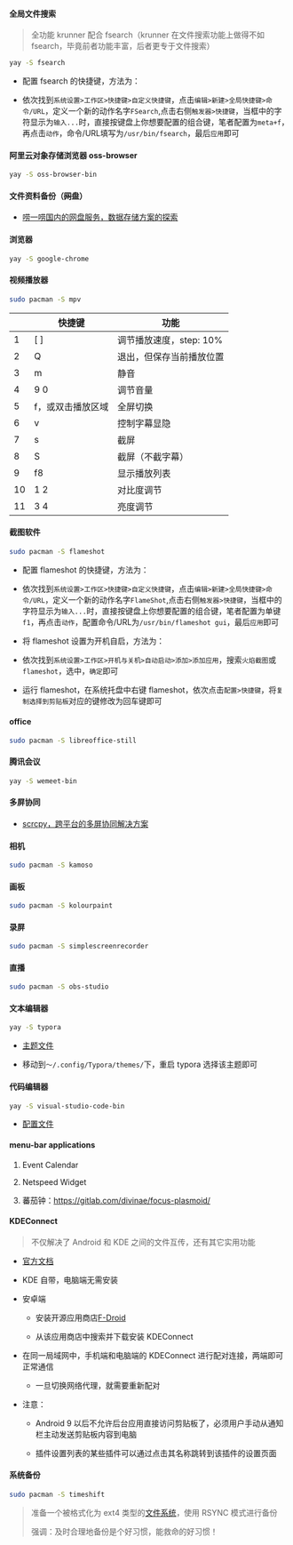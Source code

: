 #### 全局文件搜索

> 全功能 krunner 配合 fsearch（krunner 在文件搜索功能上做得不如 fsearch，毕竟前者功能丰富，后者更专于文件搜索）

```bash
yay -S fsearch
```

- 配置 fsearch 的快捷键，方法为：

- 依次找到`系统设置>工作区>快捷键>自定义快捷键`，点击`编辑>新建>全局快捷键>命令/URL`，定义一个新的动作名字`FSearch`,点击右侧`触发器>快捷键`，当框中的字符显示为`输入...`时，直接按键盘上你想要配置的组合键，笔者配置为`meta+f`，再点击`动作`，命令/URL填写为`/usr/bin/fsearch`，最后`应用`即可

#### 阿里云对象存储浏览器 oss-browser

```bash
yay -S oss-browser-bin
```

#### 文件资料备份（~~网盘~~）

- [唠一唠国内的网盘服务，数据存储方案的探索](https://liupj.top/2022/02/26/practise/data-storage/)

#### 浏览器

```bash
yay -S google-chrome
```

#### 视频播放器

```bash
sudo pacman -S mpv
```

|      | 快捷键                | 功能                      |
| ---- | -------------------- | ------------------------ |
| 1    | [ ]                  | 调节播放速度，step: 10%     |
| 2    | Q                    | 退出，但保存当前播放位置      |
| 3    | m                    | 静音                      |
| 4    | 9 0                  | 调节音量                   |
| 5    | f，或双击播放区域       | 全屏切换                   |
| 6    | v                    | 控制字幕显隐                |
| 7    | s                    | 截屏                       |
| 8    | S                    | 截屏（不截字幕）             |
| 9    | f8                   | 显示播放列表                |
| 10   | 1 2                  | 对比度调节                  |
| 11   | 3 4                  | 亮度调节                    |

#### 截图软件

```bash
sudo pacman -S flameshot
```

- 配置 flameshot 的快捷键，方法为：

- 依次找到`系统设置>工作区>快捷键>自定义快捷键`，点击`编辑>新建>全局快捷键>命令/URL`，定义一个新的动作名字`FlameShot`,点击右侧`触发器>快捷键`，当框中的字符显示为`输入...`时，直接按键盘上你想要配置的组合键，笔者配置为单键`f1`，再点击`动作`，配置命令/URL为`/usr/bin/flameshot gui`，最后`应用`即可

- 将 flameshot 设置为开机自启，方法为：

- 依次找到`系统设置>工作区>开机与关机>自动启动>添加>添加应用`，搜索`火焰截图`或`flameshot`，选中，`确定`即可

- 运行 flameshot，在系统托盘中右键 flameshot，依次点击`配置>快捷键`，将`复制选择到剪贴板`对应的键修改为回车键即可

#### office

```bash
sudo pacman -S libreoffice-still
```

#### 腾讯会议

```bash
yay -S wemeet-bin
```

#### 多屏协同

- [scrcpy，跨平台的多屏协同解决方案](https://liupj.top/2022/02/26/practise/display-android-screen-to-manjaro-pc/)

#### 相机

```bash
sudo pacman -S kamoso
```

#### 画板

```bash
sudo pacman -S kolourpaint
```

#### 录屏

```bash
sudo pacman -S simplescreenrecorder
```

#### 直播

```bash
sudo pacman -S obs-studio
```

#### 文本编辑器

```bash
yay -S typora
```

- [主题文件](https://github.com/Brannua/cfg_files/tree/master/typora_themes)

- 移动到`～/.config/Typora/themes/`下，重启 typora 选择该主题即可

#### 代码编辑器

```bash
yay -S visual-studio-code-bin
```

- [配置文件](https://github.com/Brannua/cfg_files/tree/master/vscode)

#### menu-bar applications

1. Event Calendar

2. Netspeed Widget

3. 蕃茄钟：https://gitlab.com/divinae/focus-plasmoid/

#### KDEConnect

> 不仅解决了 Android 和 KDE 之间的文件互传，还有其它实用功能

- [官方文档](https://userbase.kde.org/KDEConnect/zh-hans#.E5.AE.89.E8.A3.85)

- KDE 自带，电脑端无需安装

- 安卓端

  - 安装开源应用商店[F-Droid](https://f-droid.org/)

  - 从该应用商店中搜索并下载安装 KDEConnect

- 在同一局域网中，手机端和电脑端的 KDEConnect 进行配对连接，两端即可正常通信

  - 一旦切换网络代理，就需要重新配对

- 注意：

  - Android 9 以后不允许后台应用直接访问剪贴板了，必须用户手动从通知栏主动发送剪贴板内容到电脑

  - 插件设置列表的某些插件可以通过点击其名称跳转到该插件的设置页面

#### 系统备份

```bash
sudo pacman -S timeshift
```

> 准备一个被格式化为 ext4 类型的[文件系统](https://liupj.top/2022/02/03/knowledge/os/fileSys/)，使用 RSYNC 模式进行备份
>
> 强调：及时合理地备份是个好习惯，能救命的好习惯！

